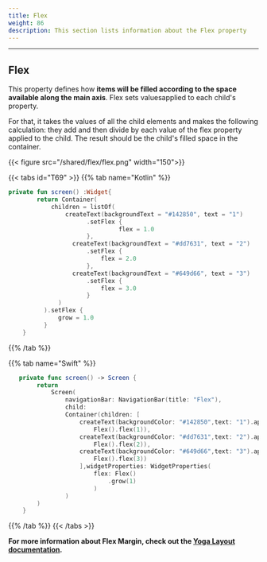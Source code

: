 ```yaml
---
title: Flex
weight: 86
description: This section lists information about the Flex property
---
```


---

## Flex

This property defines how **items will be filled according to the space available along the main axis**. Flex sets values ​​applied to each child's property.

For that, it takes the values ​​of all the child elements and makes the following calculation: they add and then divide by each value of the flex property applied to the child. The result should be the child's filled space in the container.

{{< figure src="/shared/flex/flex.png" width="150">}}

{{< tabs id="T69" >}}
{{% tab name="Kotlin" %}}

```kotlin
private fun screen() :Widget{
        return Container(
            children = listOf(
                createText(backgroundText = "#142850", text = "1")
                      .setFlex {
                               flex = 1.0
                      },
                  createText(backgroundText = "#dd7631", text = "2")
                      .setFlex {
                          flex = 2.0
                      },
                  createText(backgroundText = "#649d66", text = "3")
                      .setFlex {
                          flex = 3.0
                      }
              )
          ).setFlex {
              grow = 1.0
          }
    }
```

{{% /tab %}}

{{% tab name="Swift" %}}

```swift
   private func screen() -> Screen {
        return
            Screen(
                navigationBar: NavigationBar(title: "Flex"),
                child:
                Container(children: [
                    createText(backgroundColor: "#142850",text: "1").applyFlex(
                        Flex().flex(1)),
                    createText(backgroundColor: "#dd7631",text: "2").applyFlex(
                        Flex().flex(2)),
                    createText(backgroundColor: "#649d66",text: "3").applyFlex(
                        Flex().flex(3))
                    ],widgetProperties: WidgetProperties(
                        flex: Flex()
                            .grow(1)
                        )
                )
        )
    }
```

{{% /tab %}}
{{< /tabs >}}

**For more information about Flex Margin, check out the [**Yoga Layout documentation**](https://yogalayout.com/flex/).**
